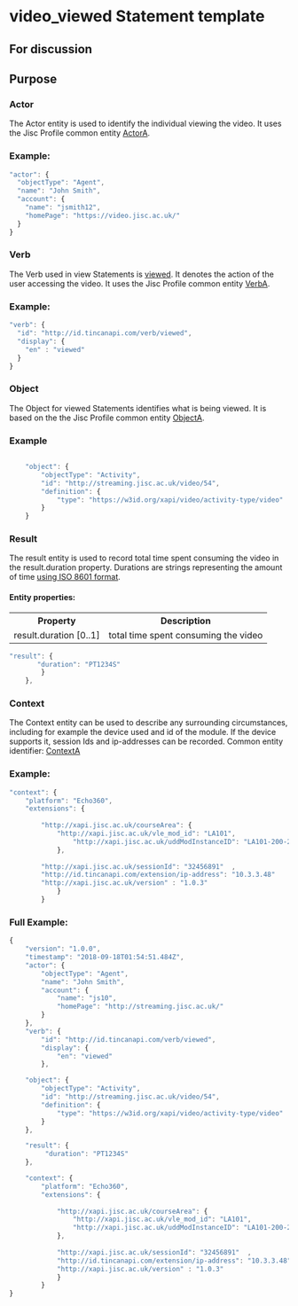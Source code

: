 # video_viewed Statement template

## For discussion

## Purpose

### Actor
The Actor entity is used to identify the individual viewing the video. It uses the Jisc Profile common entity [ActorA](/common_structures.md#actora).

### Example:

``` Javascript
"actor": {
  "objectType": "Agent",
  "name": "John Smith",
  "account": {
    "name": "jsmith12",
    "homePage": "https://video.jisc.ac.uk/"
  }
}
```

### Verb
The Verb used in view Statements is [viewed](../vocabulary.md#verbs). It denotes the action of the user accessing the video. It uses the Jisc Profile common entity [VerbA](../common_structures.md#verba). 

### Example:

``` javascript
"verb": {
  "id": "http://id.tincanapi.com/verb/viewed",
  "display": {
    "en" : "viewed"
  }
}
```

### Object

The Object for viewed Statements identifies what is being viewed. It is based on the the Jisc Profile common entity [ObjectA](../common_structures.md#objecta).

### Example

``` javascript

	"object": {
		"objectType": "Activity",
		"id": "http://streaming.jisc.ac.uk/video/54",
		"definition": {
			"type": "https://w3id.org/xapi/video/activity-type/video"
		}
	}

```

### Result
The result entity is used to record total time spent consuming the video in the result.duration property. Durations are strings representing the amount of time [using ISO 8601 format](https://github.com/adlnet/xAPI-Spec/blob/master/xAPI-Data.md#durations).

#### Entity properties:
<table>
<tr><th>Property</th><th>Description</th></tr>
	<tr><td>result.duration [0..1]</td>
	<td>total time spent consuming the video</td></tr>
</table>



``` javascript
"result": {
       "duration": "PT1234S"
        }
    },

```


### Context
The Context entity can be used to describe any surrounding circumstances, including for example the device used and id of the module. If the device supports it, session Ids and ip-addresses can be recorded. Common entity identifier: [ContextA](/common_structures.md#contexta)   

### Example:

``` javascript
"context": {
    "platform": "Echo360",
    "extensions": {
	
    	"http://xapi.jisc.ac.uk/courseArea": {
			"http://xapi.jisc.ac.uk/vle_mod_id": "LA101",
				"http://xapi.jisc.ac.uk/uddModInstanceID": "LA101-200-2016S1-0",
			},
					
		"http://xapi.jisc.ac.uk/sessionId": "32456891"  ,
		"http://id.tincanapi.com/extension/ip-address": "10.3.3.48"
		"http://xapi.jisc.ac.uk/version" : "1.0.3"
			}
        }
```

### Full Example:

``` javascript
{
	"version": "1.0.0",
	"timestamp": "2018-09-18T01:54:51.484Z",
	"actor": {
		"objectType": "Agent",
		"name": "John Smith",
		"account": {
			"name": "js10",
			"homePage": "http://streaming.jisc.ac.uk/"
		}
	},
	"verb": {
		"id": "http://id.tincanapi.com/verb/viewed",
		"display": {
			"en": "viewed"
		},

	"object": {
		"objectType": "Activity",
		"id": "http://streaming.jisc.ac.uk/video/54",
		"definition": {
			"type": "https://w3id.org/xapi/video/activity-type/video"
		}
	},

	"result": {
         "duration": "PT1234S"
    },

	"context": {
        "platform": "Echo360",
        "extensions": {
	
      		"http://xapi.jisc.ac.uk/courseArea": {
				"http://xapi.jisc.ac.uk/vle_mod_id": "LA101",
				"http://xapi.jisc.ac.uk/uddModInstanceID": "LA101-200-2016S1-0",
			},
					
			"http://xapi.jisc.ac.uk/sessionId": "32456891"  ,
			"http://id.tincanapi.com/extension/ip-address": "10.3.3.48"
			"http://xapi.jisc.ac.uk/version" : "1.0.3"
			}
        }
}
